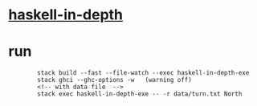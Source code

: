 # [haskell-in-depth](https://github.com/bravit/hid-examples)

# run
            stack build --fast --file-watch --exec haskell-in-depth-exe
            stack ghci --ghc-options -w   (warning off)
            <!-- with data file  -->
            stack exec haskell-in-depth-exe -- -r data/turn.txt North
